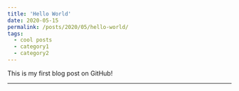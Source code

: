 ```yaml
---
title: 'Hello World'
date: 2020-05-15
permalink: /posts/2020/05/hello-world/
tags:
  - cool posts
  - category1
  - category2
---
```


This is my first blog post on GitHub!

------
<!--stackedit_data:
eyJoaXN0b3J5IjpbMTU2MTkzMDcwMiwxNjgwOTUzNjgwXX0=
-->